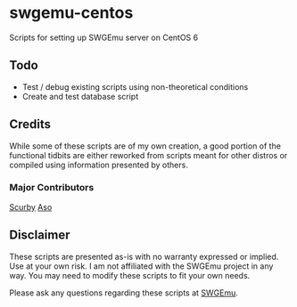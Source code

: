 # swgemu-centos
Scripts for setting up SWGEmu server on CentOS 6

## Todo
* Test / debug existing scripts using non-theoretical conditions
* Create and test database script

## Credits
While some of these scripts are of my own creation, a good portion of the functional tidbits are either reworked from scripts meant for other distros or compiled using information presented by others.

### Major Contributors
[Scurby](http://www.github.com/scurby/)
[Aso](http://www.swgemu.com/forums/member.php?u=216855)

## Disclaimer
These scripts are presented as-is with no warranty expressed or implied. Use at your own risk. I am not affiliated with the SWGEmu project in any way. You may need to modify these scripts to fit your own needs. 

Please ask any questions regarding these scripts at [SWGEmu](http://www.swgemu.com).
